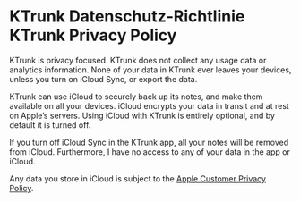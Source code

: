 <h1>
  <span class="de">KTrunk Datenschutz-Richtlinie</span>
  <span class="en">KTrunk Privacy Policy</span>
</h1>

KTrunk is privacy focused. KTrunk does not collect any usage data or analytics information. 
None of your data in KTrunk ever leaves your devices, unless you turn on iCloud Sync, or export the data.

KTrunk can use iCloud to securely back up its notes, and make them available on all your devices. 
iCloud encrypts your data in transit and at rest on Apple’s servers. 
Using iCloud with KTrunk is entirely optional, and by default it is turned off.

If you turn off iCloud Sync in the KTrunk app, all your notes will be removed from iCloud. 
Furthermore, I have no access to any of your data in the app or iCloud.

Any data you store in iCloud is subject to the [Apple Customer Privacy Policy](https://www.apple.com/legal/privacy/).
